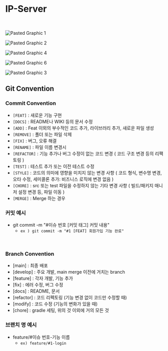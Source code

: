# IP-Server

<br>

![Pasted Graphic 1](https://github.com/boms03/IP-Server/assets/5876849/6f34c492-1bc4-4d66-94bd-cd6c507ccd2b)

![Pasted Graphic 2](https://github.com/boms03/IP-Server/assets/5876849/011e9877-33b4-4f38-b290-5187b32993a8)

![Pasted Graphic 4](https://github.com/boms03/IP-Server/assets/5876849/f044d342-5960-4710-a245-56ecb248511f)

![Pasted Graphic 6](https://github.com/boms03/IP-Server/assets/5876849/73e25e88-26db-4190-a77d-5eba41a74d9a)

![Pasted Graphic 3](https://github.com/boms03/IP-Server/assets/5876849/c323ce3f-7768-4dd7-b5c4-70773a824714)

## Git Convention

### Commit Convention

- `[FEAT]` : 새로운 기능 구현
- `[DOCS]` : README나 WIKI 등의 문서 수정
- `[ADD]` : Feat 이외의 부수적인 코드 추가, 라이브러리 추가, 새로운 파일 생성
- `[REMOVE]` : 폴더 또는 파일 삭제
- `[FIX]` : 버그, 오류 해결
- `[RENAME]` : 파일 이름 변경시
- `[REFACTOR]` : 기능 추가나 버그 수정이 없는 코드 변경 ( 코드 구조 변경 등의 리팩토링 )
- `[TEST]` : 테스트 추가 또는 이전 테스트 수정
- `[STYLE]` : 코드의 의미에 영향을 미치지 않는 변경 사항 ( 코드 형식, 변수명 변경, 오타 수정, 세미콜론 추가: 비즈니스 로직에 변경 없음 )
- `[CHORE]` : src 또는 test 파일을 수정하지 않는 기타 변경 사항 ( 빌드/패키지 매니저 설정 변경 등, 파일 이동 )
- `[MERGE]` : Merge 하는 경우

### 커밋 예시

- git commit -m "#이슈 번호 [커밋 태그] 커밋 내용"
  - `ex ) git commit -m "#1 [FEAT] 회원가입 기능 완료"`

<br>

### Branch Convention

- [main] : 최종 배포
- [develop] : 주요 개발, main merge 이전에 거치는 branch
- [feature] : 각자 개발, 기능 추가
- [fix] : 에러 수정, 버그 수정
- [docs] : README, 문서
- [refactor] : 코드 리펙토링 (기능 변경 없이 코드만 수정할 때)
- [modify] : 코드 수정 (기능의 변화가 있을 때)
- [chore] : gradle 세팅, 위의 것 이외에 거의 모든 것

### 브랜치 명 예시

- feature/#이슈 번호-기능 이름
  - `ex) feature/#1-login`

<br>
